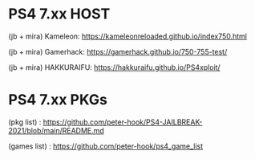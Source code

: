 # PS4 7.xx HOST

 (jb + mira) Kameleon: https://kameleonreloaded.github.io/index750.html
 
 (jb + mira) Gamerhack: https://gamerhack.github.io/750-755-test/
 
 (jb + mira) HAKKURAIFU: https://hakkuraifu.github.io/PS4xploit/
 
 # PS4 7.xx PKGs
 
 (pkg list) : https://github.com/peter-hook/PS4-JAILBREAK-2021/blob/main/README.md
 
 (games list) : https://github.com/peter-hook/ps4_game_list
